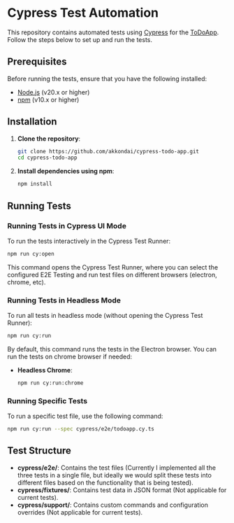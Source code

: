 # Cypress Test Automation

This repository contains automated tests using [Cypress](https://www.cypress.io/) for the [ToDoApp](https://todomvc.com/examples/react/dist/). Follow the steps below to set up and run the tests.

## Prerequisites

Before running the tests, ensure that you have the following installed:

- [Node.js](https://nodejs.org/en/download/) (v20.x or higher)
- [npm](https://www.npmjs.com/get-npm) (v10.x or higher)

## Installation

1. **Clone the repository**:

   ```bash
   git clone https://github.com/akkondai/cypress-todo-app.git
   cd cypress-todo-app
   ```

2. **Install dependencies using npm**:

   ```bash
   npm install
   ```

## Running Tests

### Running Tests in Cypress UI Mode

To run the tests interactively in the Cypress Test Runner:

```bash
npm run cy:open
```

This command opens the Cypress Test Runner, where you can select the configured E2E Testing and run test files on different browsers (electron, chrome, etc).

### Running Tests in Headless Mode

To run all tests in headless mode (without opening the Cypress Test Runner):

```bash
npm run cy:run
```

By default, this command runs the tests in the Electron browser. You can run the tests on chrome browser if needed:

- **Headless Chrome**:

  ```bash
  npm run cy:run:chrome
  ```

### Running Specific Tests

To run a specific test file, use the following command:

```bash
npm run cy:run --spec cypress/e2e/todoapp.cy.ts
```


## Test Structure

- **cypress/e2e/**: Contains the test files (Currently I implemented all the three tests in a single file, but ideally we would split these tests into different files based on the functionality that is being tested).
- **cypress/fixtures/**: Contains test data in JSON format (Not applicable for current tests).
- **cypress/support/**: Contains custom commands and configuration overrides (Not applicable for current tests).